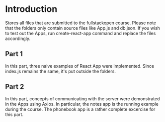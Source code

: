 # Introduction
Stores all files that are submitted to the fullstackopen course. Please note that the folders only contain source files like App.js and db.json. If you wish to test out the Apps, run create-react-app command and replace the files accordingly.

## Part 1
In this part, three naive examples of React App were implemented. Since index.js remains the same, it's put outside the folders.

## Part 2
In this part, concepts of communicating with the server were demonstrated in the Apps using Axios. In particular, the notes app is the running example during the course. The phonebook app is a rather complete excercise for this part.
